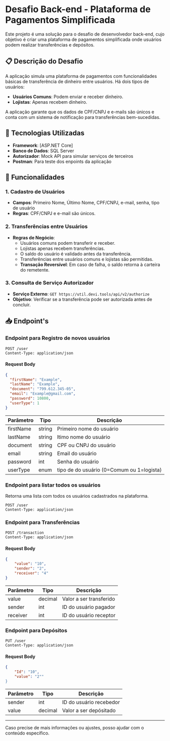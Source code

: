 # Desafio Back-end - Plataforma de Pagamentos Simplificada

Este projeto é uma solução para o desafio de desenvolvedor back-end, cujo objetivo é criar uma plataforma de pagamentos simplificada onde usuários podem realizar transferências e depósitos. 

## 📋 Descrição do Desafio

A aplicação simula uma plataforma de pagamentos com funcionalidades básicas de transferência de dinheiro entre usuários. Há dois tipos de usuários:

- **Usuários Comuns**: Podem enviar e receber dinheiro.
- **Lojistas**: Apenas recebem dinheiro.

A aplicação garante que os dados de CPF/CNPJ e e-mails são únicos e conta com um sistema de notificação para transferências bem-sucedidas.

## 🔧 Tecnologias Utilizadas

- **Framework**: [ASP.NET Core]
- **Banco de Dados**: SQL Server
- **Autorizador**: Mock API para simular serviços de terceiros
- **Postman**: Para teste dos enpoints da aplicação

## 🚀 Funcionalidades

### 1. Cadastro de Usuários
- **Campos**: Primeiro Nome, Último Nome, CPF/CNPJ, e-mail, senha, tipo de usuário
- **Regras**: CPF/CNPJ e e-mail são únicos.

### 2. Transferências entre Usuários
- **Regras de Negócio**:
  - Usuários comuns podem transferir e receber.
  - Lojistas apenas recebem transferências.
  - O saldo do usuário é validado antes da transferência.
  - Transferências entre usuários comuns e lojistas são permitidas.
  - **Transação Reversível**: Em caso de falha, o saldo retorna à carteira do remetente.

### 3. Consulta de Serviço Autorizador
- **Serviço Externo**: `GET https://util.devi.tools/api/v2/authorize`
- **Objetivo**: Verificar se a transferência pode ser autorizada antes de concluir.



## 📥 Endpoint's

### Endpoint para Registro de novos usuários

```
POST /user
Content-Type: application/json
```

#### Request Body
```json
{
  "firstName": "Example",
  "lastName": "Example",
  "document": "799.612.345-05",
  "email": "Example@gmail.com",
  "password": 10800,
  "userType": 1
}
```

| Parâmetro | Tipo   | Descrição                   |
|-----------|--------|-----------------------------|
| firstName     | string  | Primeiro nome do usuário   |
| lastName    | string    | ltimo nome do usuário      |
| document  | string    | CPF ou CNPJ do usuário     |
| email  | string    | Email do usuário     |
| password  | int    | Senha do usuário      |
| userType  | enum    | tipo de do usuário (0=Comum ou 1=logista)      |

### Endpoint para listar todos os usuários
Retorna uma lista com todos os usuários cadastrados na plataforma.
```
POST /user
Content-Type: application/json
```
### Endpoint para Transferências

```
POST /transaction
Content-Type: application/json
```

#### Request Body
```json
{
    "value": "10",
    "sender": "2",
    "receiver": "4"
}
```

| Parâmetro | Tipo   | Descrição                   |
|-----------|--------|-----------------------------|
| value     | decimal  | Valor a ser transferido     |
| sender     | int    | ID do usuário pagador       |
| receiver     | int    | ID do usuário receptor      |

### Endpoint para Depósitos

```
PUT /user
Content-Type: application/json
```

#### Request Body
```json
{
    "Id": "10",
    "value": "2""
}
```

| Parâmetro | Tipo   | Descrição                   |
|-----------|--------|-----------------------------|
| sender     | int    | ID do usuário recebedor      |
| value     | decimal  | Valor a ser depósitado     |



---

Caso precise de mais informações ou ajustes, posso ajudar com o conteúdo específico.
